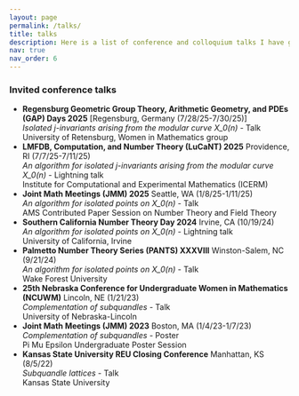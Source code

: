 ```yaml
---
layout: page
permalink: /talks/
title: talks
description: Here is a list of conference and colloquium talks I have given.
nav: true
nav_order: 6
---
```


### Invited conference talks 
- **Regensburg Geometric Group Theory, Arithmetic Geometry, and PDEs (GAP) Days 2025** [Regensburg, Germany (7/28/25-7/30/25)] <br/> *Isolated j-invariants arising from the modular curve X_0(n)* - Talk <br/> University of Retensburg, Women in Mathematics group
- **LMFDB, Computation, and Number Theory (LuCaNT) 2025** Providence, RI (7/7/25-7/11/25) <br/> *An algorithm for isolated j-invariants arising from the modular curve X_0(n)* - Lightning talk <br/> Institute for Computational and Experimental Mathematics (ICERM)
- **Joint Math Meetings (JMM) 2025** Seattle, WA (1/8/25-1/11/25) <br/> *An algorithm for isolated points on X_0(n)* - Talk <br/> AMS Contributed Paper Session on Number Theory and Field Theory
- **Southern California Number Theory Day 2024** Irvine, CA (10/19/24) <br/> *An algorithm for isolated points on X_0(n)* - Lightning talk <br/> University of California, Irvine
- **Palmetto Number Theory Series (PANTS) XXXVIII** Winston-Salem, NC (9/21/24) <br/> *An algorithm for isolated points on X_0(n)* - Talk <br/> Wake Forest University
- **25th Nebraska Conference for Undergraduate Women in Mathematics (NCUWM)** Lincoln, NE (1/21/23) <br/> *Complementation of subquandles* - Talk <br/> University of Nebraska-Lincoln
- **Joint Math Meetings (JMM) 2023** Boston, MA (1/4/23-1/7/23) <br/> *Complementation of subquandles* - Poster <br/> Pi Mu Epsilon Undergraduate Poster Session
- **Kansas State University REU Closing Conference** Manhattan, KS (8/5/22) <br/> *Subquandle lattices* - Talk <br/> Kansas State University
